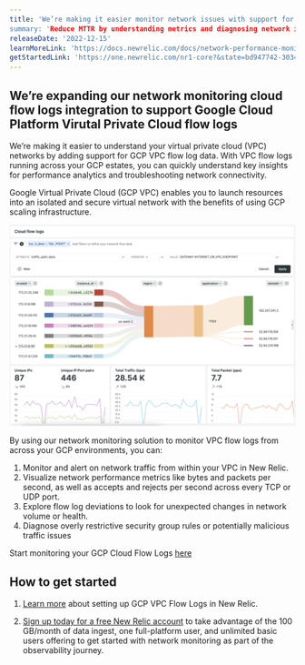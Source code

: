 ```yaml
---
title: 'We’re making it easier monitor network issues with support for GCP VPC Flow Logs’
summary: 'Reduce MTTR by understanding metrics and diagnosing network issues faster'
releaseDate: '2022-12-15'
learnMoreLink: 'https://docs.newrelic.com/docs/network-performance-monitoring/setup-performance-monitoring/cloud-flow-logs/gcp-vpc-flow-log-monitoring/' 
getStartedLink: 'https://one.newrelic.com/nr1-core?&state=bd947742-3034-63b7-7196-8baaf36dd8d9'
---
```


## We’re expanding our network monitoring cloud flow logs integration to support Google Cloud Platform Virutal Private Cloud flow logs

We’re making it easier to understand your virtual private cloud (VPC) networks by adding support for GCP VPC flow log data. With VPC flow logs running across your GCP estates, you can quickly understand key insights for performance analytics and troubleshooting network connectivity. 

Google Virtual Private Cloud (GCP VPC) enables you to launch resources into an isolated and secure virtual network with the benefits of using GCP scaling infrastructure. 

!["Screenshot showing GCP VPC Flow Logs visualized in New Relic"](./images/GCP-Flow-Logs-1.png "Screenshot showing GCP VPC Flow Logs visualized in New Relic")

By using our network monitoring solution to monitor VPC flow logs from across your GCP environments, you can:

1. Monitor and alert on network traffic from within your VPC in New Relic. 
2. Visualize network performance metrics like bytes and packets per second, as well as accepts and rejects per second across every TCP or UDP port.
3. Explore flow log deviations to look for unexpected changes in network volume or health.
4. Diagnose overly restrictive security group rules or potentially malicious traffic issues

Start monitoring your GCP Cloud Flow Logs [here](https://one.newrelic.com/marketplace?account=1606862&state=5d7bff4d-3d87-db8c-0e34-3aaf1094ee7e)

## How to get started

1. [Learn more](https://docs.newrelic.com/docs/network-performance-monitoring/setup-performance-monitoring/cloud-flow-logs/gcp-vpc-flow-log-monitoring/) about setting up GCP VPC Flow Logs in New Relic.

2. [Sign up today for a free New Relic account](https://newrelic.com/signup) to take advantage of the 100 GB/month of data ingest, one full-platform user, and unlimited basic users offering to get started with network monitoring as part of the observability journey.
